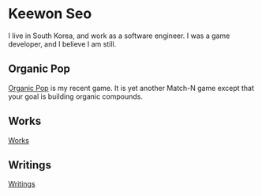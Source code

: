 # Keewon Seo
I live in South Korea, and work as a software engineer.
I was a game developer, and I believe I am still.

## Organic Pop
[Organic Pop](opop/) is my recent game. It is yet another Match-N game except that your goal is building organic compounds.

## Works
[Works](works/)

## Writings
[Writings](writings/)
